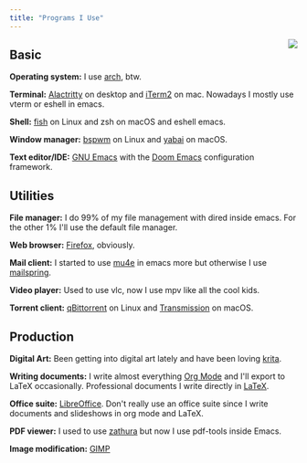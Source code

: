 ```yaml
---
title: "Programs I Use"
---
```


<img align="right" src="/images/logo.png">

## Basic
**Operating system:**
I use [arch](https://archlinux.org/), btw.

**Terminal:**
[Alactritty](https://alacritty.org/) on desktop and [iTerm2](https://iterm2.com/) on mac.
Nowadays I mostly use vterm or eshell in emacs.

**Shell:**
[fish](https://fishshell.com/) on Linux and zsh on macOS and eshell emacs.

**Window manager:**
[bspwm](https://github.com/baskerville/bspwm) on Linux and [yabai](https://github.com/koekeishiya/yabai) on macOS.

**Text editor/IDE:**
[GNU Emacs](https://www.gnu.org/software/emacs/) with the [Doom Emacs](https://github.com/hlissner/doom-emacs) configuration framework. 

## Utilities
**File manager:**
I do 99% of my file management with dired inside emacs. 
For the other 1% I'll use the default file manager.

**Web browser:**
[Firefox](https://www.mozilla.org/en-US/firefox/new/), obviously.

**Mail client:**
I started to use [mu4e](https://www.emacswiki.org/emacs/mu4e) in emacs more but otherwise I use [mailspring](https://getmailspring.com/).

**Video player:**
Used to use vlc, now I use mpv like all the cool kids.

**Torrent client:**
[qBittorrent](https://www.qbittorrent.org/) on Linux and [Transmission](https://transmissionbt.com/) on macOS.

## Production
**Digital Art:**
Been getting into digital art lately and have been loving [krita](https://krita.org/en/).

**Writing documents:**
I write almost everything [Org Mode](https://orgmode.org/) and I'll export to LaTeX occasionally.
Professional documents I write directly in [LaTeX](https://www.latex-project.org/).

**Office suite:**
[LibreOffice](https://www.libreoffice.org/).
Don't really use an office suite since I write documents and slideshows in org mode and LaTeX.

**PDF viewer:**
I used to use [zathura](https://pwmt.org/projects/zathura/) but now I use pdf-tools inside Emacs.

**Image modification:**
[GIMP](https://www.gimp.org/)
